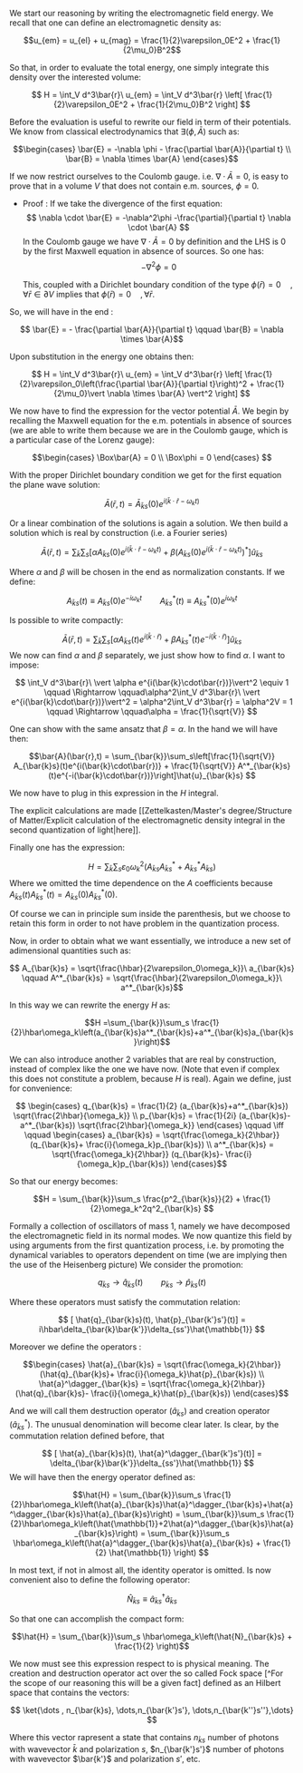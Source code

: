 We start our reasoning by writing the electromagnetic field energy. We recall that one can define an electromagnetic density as:

$$u_{em} = u_{el} + u_{mag} = \frac{1}{2}\varepsilon_0E^2 + \frac{1}{2\mu_0}B^2$$

So that, in order to evaluate the total energy, one simply integrate this density over the interested volume:

$$ H = \int_V d^3\bar{r}\ u_{em} = \int_V d^3\bar{r} \left[ \frac{1}{2}\varepsilon_0E^2 + \frac{1}{2\mu_0}B^2 \right] $$

Before the evaluation is useful to rewrite our field in term of their potentials. We know from classical electrodynamics that $\exists (\phi, \bar{A})$ such as:

$$\begin{cases} \bar{E} = -\nabla \phi - \frac{\partial \bar{A}}{\partial t} \\
\bar{B} = \nabla \times \bar{A} \end{cases}$$

If we now restrict ourselves to the Coulomb gauge. i.e. $\nabla \cdot \bar{A} = 0$, is easy to prove that in a volume $V$ that does not contain e.m. sources, $\phi =0$. 

- Proof : If we take the divergence of the first equation:
  $$ \nabla \cdot \bar{E} = -\nabla^2\phi -\frac{\partial}{\partial t} \nabla \cdot \bar{A} $$
  In the Coulomb gauge we have $\nabla \cdot \bar{A} = 0$ by definition and the LHS is 0 by the first Maxwell equation in absence of sources. So one has:
  $$-\nabla^2\phi = 0$$
  
  This, coupled with a Dirichlet boundary condition of the type $\phi(\bar{r}) = 0 \quad, \forall \bar{r} \in \partial V$ implies that $\phi(\bar{r}) = 0 \quad, \forall \bar{r}$. 

So, we will have in the end :

$$ \bar{E} = - \frac{\partial \bar{A}}{\partial t} \qquad
\bar{B} = \nabla \times \bar{A}$$

Upon substitution in the energy one obtains then:

$$ H = \int_V d^3\bar{r}\ u_{em} = \int_V d^3\bar{r} \left[ \frac{1}{2}\varepsilon_0\left(\frac{\partial \bar{A}}{\partial t}\right)^2 + \frac{1}{2\mu_0}\vert \nabla \times \bar{A} \vert^2 \right] $$

We now have to find the expression for the vector potential $\bar{A}$. We begin by recalling the Maxwell equation for the e.m. potentials in absence of sources (we are able to write them because we are in the Coulomb gauge, which is a particular case of the Lorenz gauge):

$$\begin{cases} \Box\bar{A} = 0 \\
\Box\phi = 0
\end{cases}
$$

With the proper Dirichlet boundary condition we get for the first equation the plane wave solution:

$$ \bar{A}(\bar{r},t) = \bar{A}_{\bar{k}s}(0)e^{i(\bar{k}\cdot\bar{r}-\omega_k t)} $$

Or a linear combination of the solutions is again a solution. We then build a solution which is real by construction (i.e. a Fourier series)

$$\bar{A}(\bar{r},t) = \sum_{\bar{k}}\sum_s\left[\alpha A_{\bar{k}s}(0)e^{i(\bar{k}\cdot\bar{r}-\omega_k t)} + \beta \left(A_{\bar{k}s}(0)e^{i(\bar{k}\cdot\bar{r}-\omega_k t)}\right)^* \right]\hat{u}_{\bar{k}s} $$

Where $\alpha$ and $\beta$ will be chosen in the end as normalization constants. If we define:

$$  A_{\bar{k}s}(t) \equiv A_{\bar{k}s}(0)e^{-i\omega_k t} \qquad A^*_{\bar{k}s}(t) \equiv A^*_{\bar{k}s}(0)e^{i\omega_k t} $$

Is possible to write compactly:

$$\bar{A}(\bar{r},t) = \sum_{\bar{k}}\sum_s\left[\alpha A_{\bar{k}s}(t)e^{i(\bar{k}\cdot\bar{r})} + \beta A^*_{\bar{k}s}(t)e^{-i(\bar{k}\cdot\bar{r})}\right]\hat{u}_{\bar{k}s} $$
We now can find $\alpha$ and $\beta$ separately, we just show how to find $\alpha$. I want to impose:

$$ \int_V d^3\bar{r}\ \vert \alpha e^{i(\bar{k}\cdot\bar{r})}\vert^2 \equiv 1 \qquad \Rightarrow \qquad\alpha^2\int_V d^3\bar{r}\ \vert e^{i(\bar{k}\cdot\bar{r})}\vert^2 = \alpha^2\int_V d^3\bar{r} = \alpha^2V = 1 \qquad \Rightarrow \qquad\alpha = \frac{1}{\sqrt{V}} $$

One can show with the same ansatz that $\beta = \alpha$.
In the hand we will have then:

$$\bar{A}(\bar{r},t) = \sum_{\bar{k}}\sum_s\left[\frac{1}{\sqrt{V}} A_{\bar{k}s}(t)e^{i(\bar{k}\cdot\bar{r})} + \frac{1}{\sqrt{V}} A^*_{\bar{k}s}(t)e^{-i(\bar{k}\cdot\bar{r})}\right]\hat{u}_{\bar{k}s} $$

We now have to plug in this expression in the $H$ integral.

The explicit calculations are made [[Zettelkasten/Master's degree/Structure of Matter/Explicit calculation of the electromagnetic density integral in the second quantization of light|here]].

Finally one has the expression:

$$H = \sum_{\bar{k}}\sum_s \varepsilon_0\omega^2_k\left(A_{\bar{k}s}A^*_{\bar{k}s}+A^*_{\bar{k}s}A_{\bar{k}s}\right)$$
Where we omitted the time dependence on the $A$ coefficients because $A_{\bar{k}s}(t)A^*_{\bar{k}s}(t) = A_{\bar{k}s}(0)A^*_{\bar{k}s}(0)$.

Of course we can in principle sum inside the parenthesis, but we choose to retain this form in order to not have problem in the quantization process.

Now, in order to obtain what we want essentially, we introduce a new set of adimensional quantities such as:

$$ A_{\bar{k}s} = \sqrt{\frac{\hbar}{2\varepsilon_0\omega_k}}\  a_{\bar{k}s} \qquad A^*_{\bar{k}s} = \sqrt{\frac{\hbar}{2\varepsilon_0\omega_k}}\  a^*_{\bar{k}s}$$

In this way we can rewrite the energy $H$ as:

$$H =\sum_{\bar{k}}\sum_s \frac{1}{2}\hbar\omega_k\left(a_{\bar{k}s}a^*_{\bar{k}s}+a^*_{\bar{k}s}a_{\bar{k}s}\right)$$


We can also introduce another 2 variables that are real by construction, instead of complex like the one we have now. (Note that even if complex this does not constitute a problem, because $H$ is real).
Again we define, just for convenience:

$$ \begin{cases} 
q_{\bar{k}s} = \frac{1}{2} (a_{\bar{k}s}+a^*_{\bar{k}s}) \sqrt{\frac{2\hbar}{\omega_k}} \\ p_{\bar{k}s} = \frac{1}{2i} (a_{\bar{k}s}-a^*_{\bar{k}s}) \sqrt{\frac{2\hbar}{\omega_k}} \end{cases} \qquad \iff \qquad 
\begin{cases} 
a_{\bar{k}s} = \sqrt{\frac{\omega_k}{2\hbar}} (q_{\bar{k}s}+ \frac{i}{\omega_k}p_{\bar{k}s}) \\
a^*_{\bar{k}s} = \sqrt{\frac{\omega_k}{2\hbar}} (q_{\bar{k}s}- \frac{i}{\omega_k}p_{\bar{k}s}) 
\end{cases}$$

So that our energy becomes:

$$H = \sum_{\bar{k}}\sum_s \frac{p^2_{\bar{k}s}}{2} + \frac{1}{2}\omega_k^2q^2_{\bar{k}s}  $$

Formally a collection of oscillators of mass 1, namely we have decomposed the electromagnetic field in its normal modes.
We now quantize this field by using arguments from the first quantization process, i.e. by promoting the dynamical variables to operators dependent on time (we are implying then the use of the Heisenberg picture)
We consider the promotion:

$$ q_{\bar{k}s} \to \hat{q}_{\bar{k}s}(t) \qquad p_{\bar{k}s} \to \hat{p}_{\bar{k}s}(t)  $$

Where these operators must satisfy the commutation relation:

$$ [ \hat{q}_{\bar{k}s}(t), \hat{p}_{\bar{k'}s'}(t)] = i\hbar\delta_{\bar{k}\bar{k'}}\delta_{ss'}\hat{\mathbb{1}} $$

Moreover we define the operators :

$$\begin{cases} 
\hat{a}_{\bar{k}s} = \sqrt{\frac{\omega_k}{2\hbar}} (\hat{q}_{\bar{k}s}+ \frac{i}{\omega_k}\hat{p}_{\bar{k}s}) \\
\hat{a}^\dagger_{\bar{k}s} = \sqrt{\frac{\omega_k}{2\hbar}} (\hat{q}_{\bar{k}s}- \frac{i}{\omega_k}\hat{p}_{\bar{k}s}) 
\end{cases}$$

And we will call them destruction operator ($\hat{a}_{\bar{k}s}$) and creation operator ($\hat{a}^*_{\bar{k}s}$). The unusual denomination will become clear later. Is clear, by the commutation relation defined before, that

$$ [ \hat{a}_{\bar{k}s}(t), \hat{a}^\dagger_{\bar{k'}s'}(t)] = \delta_{\bar{k}\bar{k'}}\delta_{ss'}\hat{\mathbb{1}} $$
We will have then the energy operator defined as:

$$\hat{H} = \sum_{\bar{k}}\sum_s \frac{1}{2}\hbar\omega_k\left(\hat{a}_{\bar{k}s}\hat{a}^\dagger_{\bar{k}s}+\hat{a}^\dagger_{\bar{k}s}\hat{a}_{\bar{k}s}\right) =  \sum_{\bar{k}}\sum_s \frac{1}{2}\hbar\omega_k\left(\hat{\mathbb{1}}+2\hat{a}^\dagger_{\bar{k}s}\hat{a}_{\bar{k}s}\right) = \sum_{\bar{k}}\sum_s \hbar\omega_k\left(\hat{a}^\dagger_{\bar{k}s}\hat{a}_{\bar{k}s} + \frac{1}{2} \hat{\mathbb{1}} \right) $$

In most text, if not in almost all, the identity operator is omitted. Is now convenient also to define the following operator:

$$ \hat{N}_{\bar{k}s}  \equiv \hat{a}^\dagger_{\bar{k}s}\hat{a}_{\bar{k}s}$$

So that one can accomplish the compact form:

$$\hat{H} = \sum_{\bar{k}}\sum_s \hbar\omega_k\left(\hat{N}_{\bar{k}s} + \frac{1}{2} \right)$$

We now must see this expression respect to is physical meaning. 
The creation and destruction operator act over the so called Fock space [^For the scope of our reasoning this will be a given fact] defined as an Hilbert space that contains the vectors:

$$ \ket{\dots , n_{\bar{k}s}, \dots,n_{\bar{k'}s'}, \dots,n_{\bar{k''}s''},\dots} $$

Where this vector rapresent a state that contains $n_{\bar{k}s}$ number of photons with wavevector $\bar{k}$ and polarization $s$, $n_{\bar{k'}s'}$ number of photons with wavevector $\bar{k'}$ and polarization $s'$, etc. 

